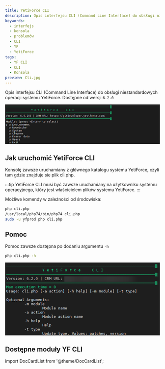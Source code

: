 ```yaml
---
title: YetiForce CLI
description: Opis interfejsu CLI (Command Line Interface) do obsługi niestandardowych operacji systemu YetiForce
keywords:
  - interfejs
  - konsola
  - problemów
  - CLI
  - YF
  - YetiForce
tags:
  - YF CLI
  - CLI
  - Konsola
preview: Cli.jpg
---
```


Opis interfejsu CLI (Command Line Interface) do obsługi niestandardowych operacji systemu YetiForce.
Dostępne od wersji `6.2.0`

![Eraser CLI](Cli.jpg)

## Jak uruchomić YetiForce CLI

Konsolę zawsze uruchamiany z głównego katalogu systemu YetiForce, czyli tam gdzie znajduje sie plik cli.php.

:::tip
YetiForce CLI musi być zawsze uruchamiany na użytkowniku systemu operacyjnego, który jest właścicielem plików systemu YetiForce.
:::

Możliwe komendy w zależności od środowiska:

```bash
php cli.php
/usr/local/php74/bin/php74 cli.php
sudo -u yfprod php cli.php
```

## Pomoc

Pomoc zawsze dostępna po dodaniu argumentu `-h`

```bash
php cli.php -h
```

![Help CLI](Help.png)

## Dostępne moduły YF CLI

import DocCardList from '@theme/DocCardList';

<DocCardList />
